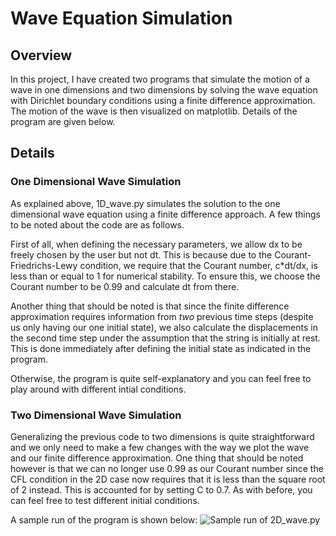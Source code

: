 # Wave Equation Simulation

## Overview

In this project, I have created two programs that simulate the motion of a wave in one dimensions and two dimensions by solving the wave equation with Dirichlet boundary conditions using a finite difference approximation. The motion of the wave is then visualized on matplotlib. Details of the program are given below.

## Details

### One Dimensional Wave Simulation

As explained above, 1D_wave.py simulates the solution to the one dimensional wave equation using a finite difference approach. A few things to be noted about the code are as follows. 

First of all, when defining the necessary parameters, we allow dx to be freely chosen by the user but not dt. This is because due to the Courant-Friedrichs-Lewy condition, we require that the Courant number, c*dt/dx, is less than or equal to 1 for numerical stability. To ensure this, we choose the Courant number to be 0.99 and calculate dt from there. 

Another thing that should be noted is that since the finite difference approximation requires information from *two* previous time steps (despite us only having our one initial state), we also calculate the displacements in the second time step under the assumption that the string is initially at rest. This is done immediately after defining the initial state as indicated in the program.

Otherwise, the program is quite self-explanatory and you can feel free to play around with different intial conditions. 

### Two Dimensional Wave Simulation

Generalizing the previous code to two dimensions is quite straightforward and we only need to make a few changes with the way we plot the wave and our finite difference approximation. One thing that should be noted however is that we can no longer use 0.99 as our Courant number since the CFL condition in the 2D case now requires that it is less than the square root of 2 instead. This is accounted for by setting C to 0.7. As with before, you can feel free to test different initial conditions.

A sample run of the program is shown below:
![Sample run of 2D_wave.py](2D_wave.gif)

